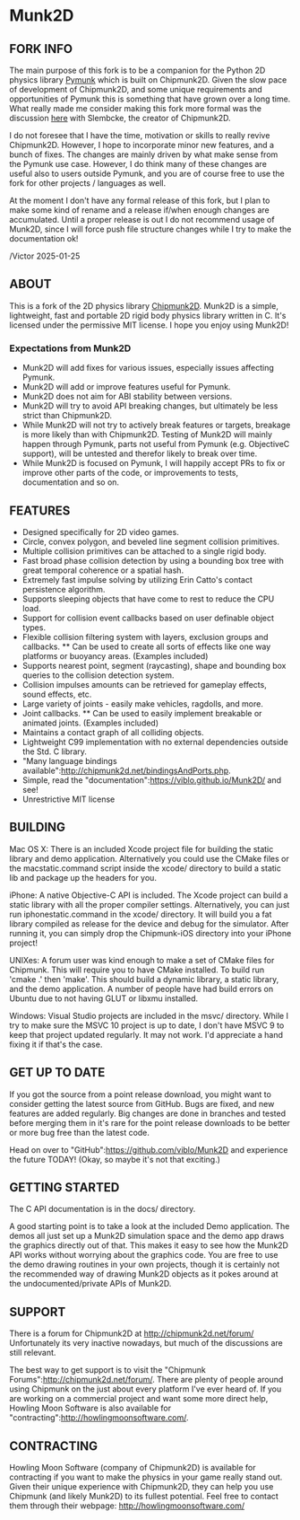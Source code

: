 # Munk2D

## FORK INFO

The main purpose of this fork is to be a companion for the Python 2D physics
library [Pymunk](https://www.pymunk.org) which is built on Chipmunk2D. Given the
slow pace of development of Chipmunk2D, and some unique requirements and
opportunities of Pymunk this is something that have grown over a long time. What
really made me consider making this fork more formal was the discussion
[here](https://github.com/slembcke/Chipmunk2D/issues/237) with Slembcke, the
creator of Chipmunk2D.

I do not foresee that I have the time, motivation or skills to really revive
Chipmunk2D. However, I hope to incorporate minor new features, and a bunch of
fixes. The changes are mainly driven by what make sense from the Pymunk use
case. However, I do think many of these changes are useful also to users outside
Pymunk, and you are of course free to use the fork for other projects /
languages as well.

At the moment I don't have any formal release of this fork, but I plan to make
some kind of rename and a release if/when enough changes are accumulated. Until
a proper release is out I do not recommend usage of Munk2D, since I will force
push file structure changes while I try to make the documentation ok!

/Victor 2025-01-25

## ABOUT

This is a fork of the 2D physics library
[Chipmunk2D](https://github.com/slembcke/Chipmunk2D). Munk2D is a simple,
lightweight, fast and portable 2D rigid body physics library written in C. It's
licensed under the permissive MIT license. I hope you enjoy using Munk2D!

### Expectations from Munk2D

- Munk2D will add fixes for various issues, especially issues affecting Pymunk.
- Munk2D will add or improve features useful for Pymunk.
- Munk2D does not aim for ABI stability between versions.
- Munk2D will try to avoid API breaking changes, but ultimately be less strict
  than Chipmunk2D.
- While Munk2D will not try to actively break features or targets, breakage is
  more likely than with Chipmunk2D. Testing of Munk2D will mainly happen through
  Pymunk, parts not useful from Pymunk (e.g. ObjectiveC support), will be
  untested and therefor likely to break over time.
- While Munk2D is focused on Pymunk, I will happily accept PRs to fix or improve
  other parts of the code, or improvements to tests, documentation and so on.

## FEATURES

- Designed specifically for 2D video games.
- Circle, convex polygon, and beveled line segment collision primitives.
- Multiple collision primitives can be attached to a single rigid body.
- Fast broad phase collision detection by using a bounding box tree with great
  temporal coherence or a spatial hash.
- Extremely fast impulse solving by utilizing Erin Catto's contact persistence
  algorithm.
- Supports sleeping objects that have come to rest to reduce the CPU load.
- Support for collision event callbacks based on user definable object types.
- Flexible collision filtering system with layers, exclusion groups and
  callbacks. \*\* Can be used to create all sorts of effects like one way
  platforms or buoyancy areas. (Examples included)
- Supports nearest point, segment (raycasting), shape and bounding box queries
  to the collision detection system.
- Collision impulses amounts can be retrieved for gameplay effects, sound
  effects, etc.
- Large variety of joints - easily make vehicles, ragdolls, and more.
- Joint callbacks. \*\* Can be used to easily implement breakable or animated
  joints. (Examples included)
- Maintains a contact graph of all colliding objects.
- Lightweight C99 implementation with no external dependencies outside the Std.
  C library.
- "Many language bindings available":http://chipmunk2d.net/bindingsAndPorts.php.
- Simple, read the "documentation":https://viblo.github.io/Munk2D/ and see!
- Unrestrictive MIT license

## BUILDING

Mac OS X: There is an included Xcode project file for building the static
library and demo application. Alternatively you could use the CMake files or the
macstatic.command script inside the xcode/ directory to build a static lib and
package up the headers for you.

iPhone: A native Objective-C API is included. The Xcode project can build a
static library with all the proper compiler settings. Alternatively, you can
just run iphonestatic.command in the xcode/ directory. It will build you a fat
library compiled as release for the device and debug for the simulator. After
running it, you can simply drop the Chipmunk-iOS directory into your iPhone
project!

UNIXes: A forum user was kind enough to make a set of CMake files for Chipmunk.
This will require you to have CMake installed. To build run 'cmake .' then
'make'. This should build a dynamic library, a static library, and the demo
application. A number of people have had build errors on Ubuntu due to not
having GLUT or libxmu installed.

Windows: Visual Studio projects are included in the msvc/ directory. While I try
to make sure the MSVC 10 project is up to date, I don't have MSVC 9 to keep that
project updated regularly. It may not work. I'd appreciate a hand fixing it if
that's the case.

## GET UP TO DATE

If you got the source from a point release download, you might want to consider
getting the latest source from GitHub. Bugs are fixed, and new features are
added regularly. Big changes are done in branches and tested before merging them
in it's rare for the point release downloads to be better or more bug free than
the latest code.

Head on over to "GitHub":https://github.com/viblo/Munk2D and experience the
future TODAY! (Okay, so maybe it's not that exciting.)

## GETTING STARTED

The C API documentation is in the docs/ directory.

A good starting point is to take a look at the included Demo application. The
demos all just set up a Munk2D simulation space and the demo app draws the
graphics directly out of that. This makes it easy to see how the Munk2D API
works without worrying about the graphics code. You are free to use the demo
drawing routines in your own projects, though it is certainly not the
recommended way of drawing Munk2D objects as it pokes around at the
undocumented/private APIs of Munk2D.

## SUPPORT

There is a forum for Chipmunk2D at http://chipmunk2d.net/forum/ Unfortunately
its very inactive nowadays, but much of the discussions are still relevant.

The best way to get support is to visit the "Chipmunk
Forums":http://chipmunk2d.net/forum/. There are plenty of people around using
Chipmunk on the just about every platform I've ever heard of. If you are working
on a commercial project and want some more direct help, Howling Moon Software is
also available for "contracting":http://howlingmoonsoftware.com/.

## CONTRACTING

Howling Moon Software (company of Chipmunk2D) is available for contracting if
you want to make the physics in your game really stand out. Given their unique
experience with Chipmunk2D, they can help you use Chipmunk (and likely Munk2D)
to its fullest potential. Feel free to contact them through their webpage:
http://howlingmoonsoftware.com/
